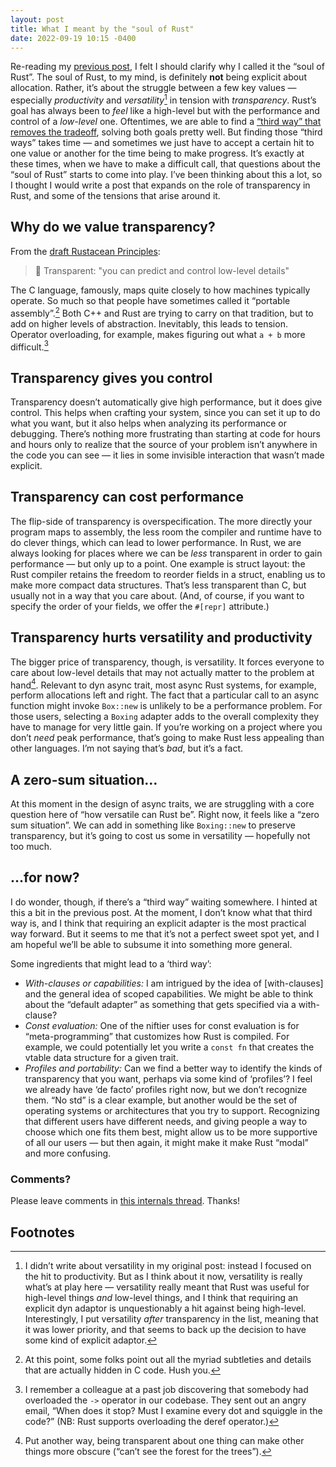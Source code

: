 ```yaml
---
layout: post
title: What I meant by the "soul of Rust"
date: 2022-09-19 10:15 -0400
---
```


Re-reading my [previous post][pp], I felt I should clarify why I called it the “soul of Rust”. The soul of Rust, to my mind, is definitely **not** being explicit about allocation. Rather, it’s about the struggle between a few key values — especially *productivity* and *versatility*[^v] in tension with *transparency*. Rust’s goal has always been to *feel* like a high-level but with the performance and control of a *low-level* one. Oftentimes, we are able to find a [“third way” that removes the tradeoff][AiC], solving both goals pretty well. But finding those “third ways” takes time — and sometimes we just have to accept a certain hit to one value or another for the time being to make progress. It’s exactly at these times, when we have to make a difficult call, that questions about the “soul of Rust” starts to come into play. I’ve been thinking about this a lot, so I thought I would write a post that expands on the role of transparency in Rust, and some of the tensions that arise around it.

[pp]: https://smallcultfollowing.com/babysteps/blog/2022/09/18/dyn-async-traits-part-8-the-soul-of-rust/
[AiC]: https://smallcultfollowing.com/babysteps/blog/2019/04/19/aic-adventures-in-consensus/

[^v]: I didn’t write about versatility in my original post: instead I focused on the hit to productivity. But as I think about it now, versatility is really what’s at play here — versatility really meant that Rust was useful for high-level things *and* low-level things, and I think that requiring an explicit dyn adaptor is unquestionably a hit against being high-level. Interestingly, I put versatility *after* transparency in the list, meaning that it was lower priority, and that seems to back up the decision to have some kind of explicit adaptor.

## Why do we value transparency?

From the [draft Rustacean Principles](https://rustacean-principles.netlify.app/how_rust_empowers/transparent.html):

> 🔧 Transparent: "you can predict and control low-level details"

The C language, famously, maps quite closely to how machines typically operate. So much so that people have sometimes called it “portable assembly”.[^details] Both C++ and Rust are trying to carry on that tradition, but to add on higher levels of abstraction. Inevitably, this leads to tension. Operator overloading, for example, makes figuring out what `a + b` more difficult.[^overload]

[^details]: At this point, some folks point out all the myriad subtleties and details that are actually hidden in C code. Hush you.

[^overload]: I remember a colleague at a past job discovering that somebody had overloaded the `->` operator in our codebase. They sent out an angry email, “When does it stop? Must I examine every dot and squiggle in the code?” (NB: Rust supports overloading the deref operator.)

## Transparency gives you control

Transparency doesn’t automatically give high performance, but it does give control. This helps when crafting your system, since you can set it up to do what you want, but it also helps when analyzing its performance or debugging. There’s nothing more frustrating than starting at code for hours and hours only to realize that the source of your problem isn’t anywhere in the code you can see — it lies in some invisible interaction that wasn’t made explicit.

## Transparency can cost performance

The flip-side of transparency is overspecification. The more directly your program maps to assembly, the less room the compiler and runtime have to do clever things, which can lead to lower performance. In Rust, we are always looking for places where we can be *less* transparent in order to gain performance — but only up to a point. One example is struct layout: the Rust compiler retains the freedom to reorder fields in a struct, enabling us to make more compact data structures. That’s less transparent than C, but usually not in a way that you care about. (And, of course, if you want to specify the order of your fields, we offer the `#[repr]` attribute.)

## Transparency hurts versatility and productivity

The bigger price of transparency, though, is versatility. It forces everyone to care about low-level details that may not actually matter to the problem at hand[^forest-for-trees]. Relevant to dyn async trait, most async Rust systems, for example, perform allocations left and right. The fact that a particular call to an async function might invoke `Box::new` is unlikely to be a performance problem. For those users, selecting a `Boxing` adapter adds to the overall complexity they have to manage for very little gain. If you’re working on a project where you don’t *need* peak performance, that’s going to make Rust less appealing than other languages. I’m not saying that’s *bad*, but it’s a fact.

[^forest-for-trees]: Put another way, being transparent about one thing can make other things more obscure (“can’t see the forest for the trees”).

## A zero-sum situation…

At this moment in the design of async traits, we are struggling with a core question here of “how versatile can Rust be”. Right now, it feels like a “zero sum situation”. We can add in something like `Boxing::new` to preserve transparency, but it’s going to cost us some in versatility — hopefully not too much. 

## …for now?

I do wonder, though, if there’s a “third way” waiting somewhere. I hinted at this a bit in the previous post. At the moment, I don’t know what that third way is, and I think that requiring an explicit adapter is the most practical way forward. But it seems to me that it’s not a perfect sweet spot yet, and I am hopeful we’ll be able to subsume it into something more general.

Some ingredients that might lead to a ‘third way’:

* *With-clauses or capabilities:* I am intrigued by the idea of [with-clauses] and the general idea of scoped capabilities. We might be able to think about the “default adapter” as something that gets specified via a with-clause?
* *Const evaluation:* One of the niftier uses for const evaluation is for “meta-programming” that customizes how Rust is compiled. For example, we could potentially let you write a `const fn` that creates the vtable data structure for a given trait. 
* *Profiles and portability:* Can we find a better way to identify the kinds of transparency that you want, perhaps via some kind of ‘profiles’? I feel we already have ‘de facto’ profiles right now, but we don’t recognize them. “No std” is a clear example, but another would be the set of operating systems or architectures that you try to support. Recognizing that different users have different needs, and giving people a way to choose which one fits them best, might allow us to be more supportive of all our users — but then again, it might make it make Rust “modal” and more confusing. 

[with clauses]: https://tmandry.gitlab.io/blog/posts/2021-12-21-context-capabilities/

### Comments?

Please leave comments in [this internals thread](https://internals.rust-lang.org/t/blog-series-dyn-async-in-traits-continues/17403). Thanks!

## Footnotes